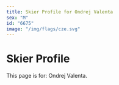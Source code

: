 ```yaml
---
title: Skier Profile for Ondrej Valenta
sex: "M"
id: "6675"
image: "/img/flags/cze.svg" 
---
```


# Skier Profile

This page is for: Ondrej Valenta.
    